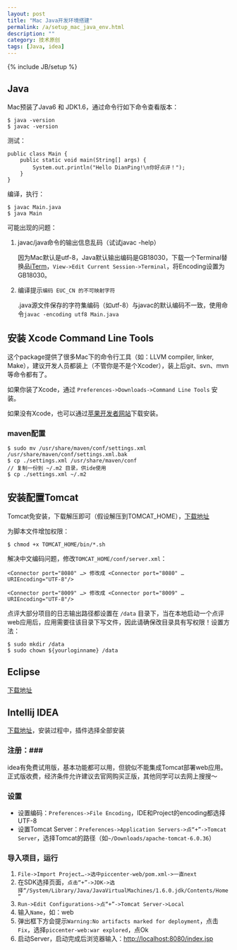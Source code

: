 ```yaml
---
layout: post
title: "Mac Java开发环境搭建"
permalink: /a/setup_mac_java_env.html
description: ""
category: 技术原创
tags: [Java, idea]
---
```

{% include JB/setup %}

Java
------

Mac预装了Java6 和 JDK1.6，通过命令行如下命令查看版本：

	$ java -version
	$ javac -version

测试：

	public class Main {
		public static void main(String[] args) {
			System.out.println("Hello DianPing!\n你好点评！");
		}
	}

编译，执行：

	$ javac Main.java
	$ java Main

可能出现的问题：

1. javac/java命令的输出信息乱码（试试javac -help）

	因为Mac默认是utf-8，Java默认输出编码是GB18030，下载一个Terminal替换品[iTerm]()，`View->Edit Current Session->Terminal`，将Encoding设置为GB18030。

2. 编译提示`编码 EUC_CN 的不可映射字符`

	.java源文件保存的字符集编码（如utf-8）与javac的默认编码不一致，使用命令`javac -encoding utf8 Main.java`


安装 Xcode Command Line Tools
------

这个package提供了很多Mac下的命令行工具（如：LLVM compiler, linker, Make），建议开发人员都装上（不管你是不是个Xcoder），装上后git、svn、mvn等命令都有了。

如果你装了Xcode，通过 `Preferences->Downloads->Command Line Tools` 安装。

如果没有Xcode，也可以通过[苹果开发者网站](https://developer.apple.com/downloads/index.action)下载安装。

### maven配置 ###

	$ sudo mv /usr/share/maven/conf/settings.xml /usr/share/maven/conf/settings.xml.bak
	$ cp ./settings.xml /usr/share/maven/conf
	// 复制一份到 ~/.m2 目录，供ide使用
	$ cp ./settings.xml ~/.m2


安装配置Tomcat
------

Tomcat免安装，下载解压即可（假设解压到TOMCAT_HOME），[下载地址](http://tomcat.apache.org/download-60.cgi)

为脚本文件增加权限：

	$ chmod +x TOMCAT_HOME/bin/*.sh

解决中文编码问题，修改`TOMCAT_HOME/conf/server.xml`：

	<Connector port="8080" …> 修改成 <Connector port="8080" … URIEncoding="UTF-8"/>
	
	<Connector port="8009" …> 修改成 <Connector port="8009" … URIEncoding="UTF-8"/>

点评大部分项目的日志输出路径都设置在 `/data` 目录下，当在本地启动一个点评web应用后，应用需要往该目录下写文件，因此请确保改目录具有写权限！设置方法：

	$ sudo mkdir /data
	$ sudo chown ${yourloginname} /data

Eclipse
------

[下载地址](http://www.eclipse.org/)


Intellij IDEA
------

[下载地址](http://www.jetbrains.com/idea/download/)，安装过程中，插件选择全部安装

### 注册：###

idea有免费试用版，基本功能都可以用，但貌似不能集成Tomcat部署web应用。正式版收费，经济条件允许建议去官网购买正版，其他同学可以去网上搜搜～

### 设置 ###

- 设置编码：`Preferences->File Encoding`，IDE和Project的encoding都选择UTF-8
- 设置Tomcat Server：`Preferences->Application Servers->点“+”->Tomcat Server`，选择Tomcat的路径（如`~/Downloads/apache-tomcat-6.0.36`）


### 导入项目，运行 ###

1. `File->Import Project…->选中piccenter-web/pom.xml->一直next`
2. 在SDK选择页面，`点击“+”->JDK->选择“/System/Library/Java/JavaVirtualMachines/1.6.0.jdk/Contents/Home”`
3. `Run->Edit Configurations->点“+”->Tomcat Server->Local`
4. 输入`Name`，如：web
5. 弹出框下方会提示`Warning:No artifacts marked for deployment`，点击`Fix`，选择`piccenter-web:war explored`，点Ok
6. 启动Server，启动完成后浏览器输入：[http://localhost:8080/index.jsp](http://localhost:8080/index.jsp)

